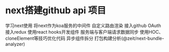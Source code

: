 # next搭建github api 项目

学习next使用
将next作为koa服务的中间件
自定义路由渲染
接入github OAuth
接入redux
使用react hooks开发组件
服务端与客户端请求数据同步
使用HOC、cloneElement等技巧优化代码
异步组件拆分
打包构建分析(@zeit/next-bundle-analyzer)